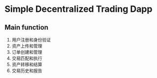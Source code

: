 # Simple Decentralized Trading Dapp

## Main function

1. 用户注册和身份验证
2. 资产上传和管理
3. 订单创建和管理
4. 交易匹配和执行
5. 资产转移和结算
6. 交易历史和报告
